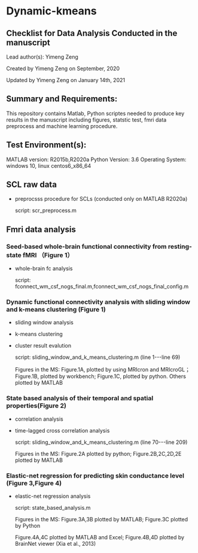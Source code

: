 # Dynamic-kmeans
## Checklist for Data Analysis Conducted in the manuscript
  Lead author(s): Yimeng Zeng
  
  Created by Yimeng Zeng on September, 2020
  
  Updated by Yimeng Zeng on January 14th, 2021
## Summary and Requirements:
  This repository contains Matlab, Python scriptes needed to produce key results in the manuscript including figures, statstic test, fmri data preprocess and machine learning procedure.
## Test Environment(s):
MATLAB version: R2015b,R2020a  Python Version: 3.6  Operating System: windows 10, linux centos6_x86_64
## SCL raw data
  * preprocsss procedure for SCLs (conducted only on MATLAB R2020a)
  
    script: scr_preprocess.m

## Fmri data analysis

### Seed-based whole-brain functional connectivity from resting-state fMRI （Figure 1）
  * whole-brain fc analysis
  
    script: fconnect_wm_csf_nogs_final.m,fconnect_wm_csf_nogs_final_config.m
  
    
### Dynamic functional connectivity analysis with sliding window and k-means clustering (Figure 1)
  * sliding window analysis
  * k-means clustering
  * cluster result evalution
  
    script: sliding_window_and_k_means_clustering.m (line 1---line 69)
  
    Figures in the MS: Figure.1A, plotted by using MRIcron and MRIcroGL；Figure.1B, plotted by workbench; Figure.1C, plotted by python. Others plotted by MATLAB
### State based analysis of their temporal and spatial properties(Figure 2)
  * correlation analysis 
  * time-lagged cross correlation analysis
  
    script: sliding_window_and_k_means_clustering.m (line 70---line 209)
  
    Figures in the MS: Figure.2A plotted by python; Figure.2B,2C,2D,2E plotted by MATLAB
### Elastic-net regression for predicting skin conductance level (Figure 3,Figure 4)
  * elastic-net regression analysis
  
    script: state_based_analysis.m
    
    Figures in the MS: Figure.3A,3B plotted by MATLAB; Figure.3C plotted by Python
    
    Figure.4A,4C plotted by MATLAB and Excel; Figure.4B,4D plotted by BrainNet viewer (Xia et al., 2013)

